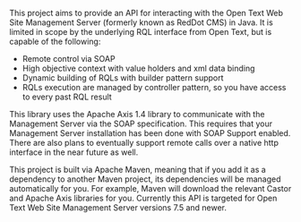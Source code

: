 This project aims to provide an API for interacting with the Open Text Web Site Management Server (formerly known as RedDot CMS) in Java. It is limited in scope by the underlying RQL interface from Open Text, but is capable of the following:

  * Remote control via SOAP
  * High objective context with value holders and xml data binding
  * Dynamic building of RQLs with builder pattern support
  * RQLs execution are managed by controller pattern, so you have access to every past RQL result

This library uses the Apache Axis 1.4 library to communicate with the Management Server via the SOAP specification. This requires that your Management Server installation has been done with SOAP Support enabled. There are also plans to eventually support remote calls over a native http interface in the near future as well.

This project is built via Apache Maven, meaning that if you add it as a dependency to another Maven project, its dependencies will be managed automatically for you. For example, Maven will download the relevant Castor and Apache Axis libraries for you.
Currently this API is targeted for Open Text Web Site Management Server versions 7.5 and newer.
